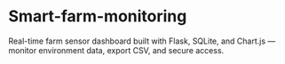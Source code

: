 # Smart-farm-monitoring
Real-time farm sensor dashboard built with Flask, SQLite, and Chart.js — monitor environment data, export CSV, and secure access.
